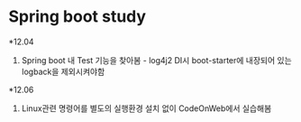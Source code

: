 # Spring boot study

*12.04 <br>
1. Spring boot 내 Test 기능을 찾아봄 - log4j2 DI시 boot-starter에 내장되어 있는 logback을 제외시켜야함

*12.06 <br>
1. Linux관련 명령어를 별도의 실행환경 설치 없이 CodeOnWeb에서 실습해봄
